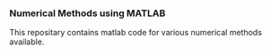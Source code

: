 ### Numerical Methods using MATLAB

This repositary contains matlab code for various numerical methods available.
